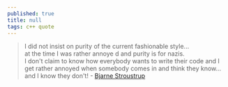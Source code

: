 ```yaml
---
published: true
title: null
tags: c++ quote
---
```

> I did not insist on purity of the current fashionable style...  
> at the time I was rather annoye d and purity is for nazis.    
> I don't claim to know how everybody wants to write their code and I get rather annoyed when somebody comes in and think they know...  
> and I know they don't! - [Bjarne Stroustrup](https://youtu.be/15QF2q66NhU?t=1760)